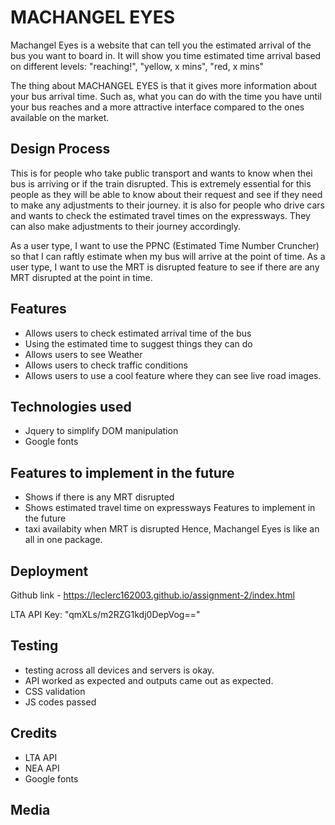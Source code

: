 # MACHANGEL EYES
Machangel Eyes is a website that can tell you the estimated arrival of the bus you want to board in.
It will show you time estimated time arrival based on different levels: "reaching!", "yellow, x mins", "red, x mins"

The thing about MACHANGEL EYES is that it gives more information about your bus arrival time. Such as, what you can do with the time you have until your bus reaches and a more attractive interface compared to the ones available on the market. 


## Design Process
This is for people who take public transport and wants to know when thei bus is arriving or if the train disrupted. This is extremely essential for this people as they will be able to know about their request and see if they need to make any adjustments to their journey.
it is also for people who drive cars and wants to check the estimated travel times on the expressways. They can also make adjustments to their journey accordingly. 

As a user type, I want to use the PPNC (Estimated Time Number Cruncher) so that I can raftly estimate when my bus will arrive at the point of time.
As a user type, I want to use the MRT is disrupted feature to see if there are any MRT disrupted at the point in time.

## Features 
- Allows users to check estimated arrival time of the bus
- Using the estimated time to suggest things they can do 
- Allows users to see Weather 
- Allows users to check traffic conditions 
- Allows users to use a cool feature where they can see live road images.

## Technologies used 
- Jquery to simplify DOM manipulation
- Google fonts

## Features to implement in the future
- Shows if there is any MRT disrupted
- Shows estimated travel time on expressways
Features to implement in the future 
- taxi availabity when MRT is disrupted
Hence, Machangel Eyes is like an all in one package.

## Deployment
Github link - https://leclerc162003.github.io/assignment-2/index.html

LTA API Key: "qmXLs/m2RZG1kdj0DepVog=="


## Testing
- testing across all devices and servers is okay.
- API worked as expected and outputs came out as expected.
- CSS validation
- JS codes passed

## Credits 
- LTA API
- NEA API
- Google fonts 
## Media 







